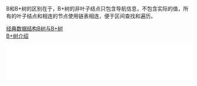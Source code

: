 B和B+树的区别在于，B+树的非叶子结点只包含导航信息，不包含实际的值，所有的叶子结点和相连的节点使用链表相连，便于区间查找和遍历。

[经典数据结构B树与B+树](https://www.cnblogs.com/vincently/p/4526560.html)     
[B+树介绍](https://www.cnblogs.com/wade-luffy/p/6292784.html)     

![B+树构建](../../images/Bplustreebuild.gif)
